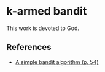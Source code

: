 # k-armed bandit

This work is devoted to God.

## References

* [A simple bandit algorithm (p. 54)](http://incompleteideas.net/book/RLbook2020.pdf)